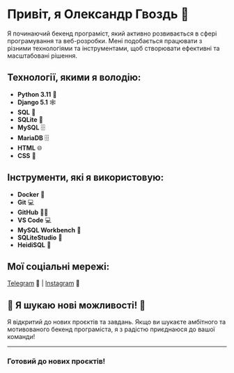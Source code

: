 # Привіт, я Олександр Гвоздь 👋

Я починаючий бекенд програміст, який активно розвивається в сфері програмування та веб-розробки. Мені подобається працювати з різними технологіями та інструментами, щоб створювати ефективні та масштабовані рішення.

## Технології, якими я володію:

- **Python 3.11** 🐍
- **Django 5.1** 🕸️
- **SQL** 💾
- **SQLite** 💾
- **MySQL** 🗄️
- **MariaDB** 🗄️
- **HTML** 🌐
- **CSS** 🎨

## Інструменти, які я використовую:

- **Docker** 🐳
- **Git** 💻
- **GitHub** 🧑‍💻
- **VS Code** 💻
- **MySQL Workbench** 💾
- **SQLiteStudio** 💾
- **HeidiSQL** 💾

## Мої соціальні мережі:

[Telegram](https://t.me/Olexandr_Hvozd) 📱 | [Instagram](https://www.instagram.com/olexandr_hvozd?igsh=MWd1Z2phYXoyMm5mZw%3D%3D&utm_source=qr) 📸

## 📣 Я шукаю нові можливості! 🚀

Я відкритий до нових проєктів та завдань. Якщо ви шукаєте амбітного та мотивованого бекенд програміста, я з радістю приєднаюся до вашої команди!

---

### Готовий до нових проєктів!
